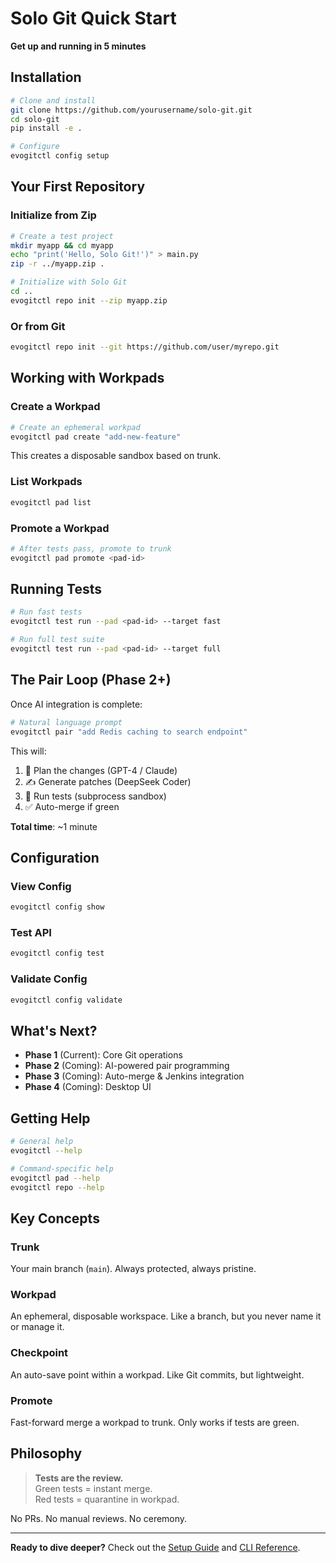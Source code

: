 
# Solo Git Quick Start

**Get up and running in 5 minutes**

## Installation

```bash
# Clone and install
git clone https://github.com/yourusername/solo-git.git
cd solo-git
pip install -e .

# Configure
evogitctl config setup
```

## Your First Repository

### Initialize from Zip

```bash
# Create a test project
mkdir myapp && cd myapp
echo "print('Hello, Solo Git!')" > main.py
zip -r ../myapp.zip .

# Initialize with Solo Git
cd ..
evogitctl repo init --zip myapp.zip
```

### Or from Git

```bash
evogitctl repo init --git https://github.com/user/myrepo.git
```

## Working with Workpads

### Create a Workpad

```bash
# Create an ephemeral workpad
evogitctl pad create "add-new-feature"
```

This creates a disposable sandbox based on trunk.

### List Workpads

```bash
evogitctl pad list
```

### Promote a Workpad

```bash
# After tests pass, promote to trunk
evogitctl pad promote <pad-id>
```

## Running Tests

```bash
# Run fast tests
evogitctl test run --pad <pad-id> --target fast

# Run full test suite
evogitctl test run --pad <pad-id> --target full
```

## The Pair Loop (Phase 2+)

Once AI integration is complete:

```bash
# Natural language prompt
evogitctl pair "add Redis caching to search endpoint"
```

This will:
1. 🧠 Plan the changes (GPT-4 / Claude)
2. ✍️ Generate patches (DeepSeek Coder)
3. 🧪 Run tests (subprocess sandbox)
4. ✅ Auto-merge if green

**Total time**: ~1 minute

## Configuration

### View Config

```bash
evogitctl config show
```

### Test API

```bash
evogitctl config test
```

### Validate Config

```bash
evogitctl config validate
```

## What's Next?

- **Phase 1** (Current): Core Git operations
- **Phase 2** (Coming): AI-powered pair programming
- **Phase 3** (Coming): Auto-merge & Jenkins integration
- **Phase 4** (Coming): Desktop UI

## Getting Help

```bash
# General help
evogitctl --help

# Command-specific help
evogitctl pad --help
evogitctl repo --help
```

## Key Concepts

### Trunk
Your main branch (`main`). Always protected, always pristine.

### Workpad
An ephemeral, disposable workspace. Like a branch, but you never name it or manage it.

### Checkpoint
An auto-save point within a workpad. Like Git commits, but lightweight.

### Promote
Fast-forward merge a workpad to trunk. Only works if tests are green.

## Philosophy

> **Tests are the review.**  
> Green tests = instant merge.  
> Red tests = quarantine in workpad.

No PRs. No manual reviews. No ceremony.

---

**Ready to dive deeper?** Check out the [Setup Guide](./setup-guide.md) and [CLI Reference](./cli-reference.md).
